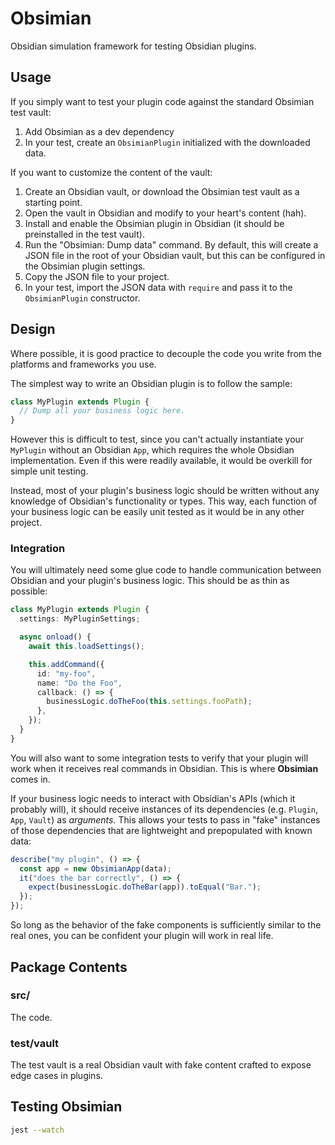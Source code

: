 # Obsimian

Obsidian simulation framework for testing Obsidian plugins.

## Usage

If you simply want to test your plugin code against the standard Obsimian test vault:

1. Add Obsimian as a dev dependency
2. In your test, create an `ObsimianPlugin` initialized with the downloaded data.

If you want to customize the content of the vault:

1. Create an Obsidian vault, or download the Obsimian test vault as a starting point.
2. Open the vault in Obsidian and modify to your heart's content (hah).
3. Install and enable the Obsimian plugin in Obsidian (it should be preinstalled in the test vault).
4. Run the "Obsimian: Dump data" command. By default, this will create a JSON file in the root of your Obsidian vault, but this can be configured in the Obsimian plugin settings.
5. Copy the JSON file to your project.
6. In your test, import the JSON data with `require` and pass it to the `ObsimianPlugin` constructor.

## Design

Where possible, it is good practice to decouple the code you write from the platforms and frameworks you use.

The simplest way to write an Obsidian plugin is to follow the sample:

```ts
class MyPlugin extends Plugin {
  // Dump all your business logic here.
}
```

However this is difficult to test, since you can't actually instantiate your `MyPlugin` without an Obsidian `App`, which requires the whole Obsidian implementation. Even if this were readily available, it would be overkill for simple unit testing.

Instead, most of your plugin's business logic should be written without any knowledge of Obsidian's functionality or types. This way, each function of your business logic can be easily unit tested as it would be in any other project.

### Integration

You will ultimately need some glue code to handle communication between Obsidian and your plugin's business logic. This should be as thin as possible:

```ts
class MyPlugin extends Plugin {
  settings: MyPluginSettings;

  async onload() {
    await this.loadSettings();

    this.addCommand({
      id: "my-foo",
      name: "Do the Foo",
      callback: () => {
        businessLogic.doTheFoo(this.settings.fooPath);
      },
    });
  }
}
```

You will also want to some integration tests to verify that your plugin will work when it receives real commands in Obsidian. This is where **Obsimian** comes in.

If your business logic needs to interact with Obsidian's APIs (which it probably will), it should receive instances of its dependencies (e.g. `Plugin`, `App`, `Vault`) as _arguments_. This allows your tests to pass in "fake" instances of those dependencies that are lightweight and prepopulated with known data:

```ts
describe("my plugin", () => {
  const app = new ObsimianApp(data);
  it("does the bar correctly", () => {
    expect(businessLogic.doTheBar(app)).toEqual("Bar.");
  });
});
```

So long as the behavior of the fake components is sufficiently similar to the real ones, you can be confident your plugin will work in real life.

## Package Contents

### src/

The code.

### test/vault

The test vault is a real Obsidian vault with fake content crafted to expose edge cases in plugins.

## Testing Obsimian

```sh
jest --watch
```
